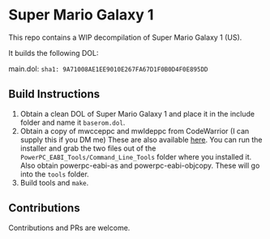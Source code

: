 # Super Mario Galaxy 1

This repo contains a WIP decompilation of Super Mario Galaxy 1 (US).

It builds the following DOL:

main.dol: `sha1: 9A71008AE1EE9010E267FA67D1F0B0D4F0E895DD`

## Build Instructions

1. Obtain a clean DOL of Super Mario Galaxy 1 and place it in the include folder and name it `baserom.dol`.
2. Obtain a copy of mwcceppc and mwldeppc from CodeWarrior (I can supply this if you DM me) These are also available [here](https://www.nxp.com/lgfiles/devsuites/PowerPC/CW55xx_v2_10_SE.exe). You can run the installer and grab the two files out of the `PowerPC_EABI_Tools/Command_Line_Tools` folder where you installed it. Also obtain powerpc-eabi-as and powerpc-eabi-objcopy. These will go into the `tools` folder.
3. Build tools and `make`.

## Contributions

Contributions and PRs are welcome.
